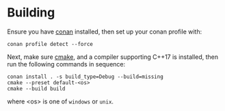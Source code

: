 # Building

Ensure you have [conan] installed, then set up your conan profile with:

```terminal
conan profile detect --force
```

Next, make sure [cmake], and a compiler supporting C++17 is installed, then run the following commands in sequence:

```terminal
conan install . -s build_type=Debug --build=missing
cmake --preset default-<os>
cmake --build build
```

where \<os\> is one of `windows` or `unix`.


[conan]: https://conan.io/downloads
[cmake]: https://cmake.org/download/
